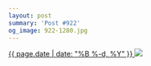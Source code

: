 ```yaml
---
layout: post
summary: 'Post #922'
og_image: 922-1280.jpg
---
```


<p>
 <time>
  <a href="/922">
   {{ page.date | date: "%B %-d, %Y" }}
  </a>
 </time>
 <a href="/922">
  <img data-taken="10/7/2019" sizes="(min-width: 700px) 50vw, calc(100vw - 2rem)" src="{{ site.assets_url }}/922-640.jpg" srcset="{{ site.assets_url }}/922-320.jpg 320w, {{ site.assets_url }}/922-640.jpg 640w, {{ site.assets_url }}/922-960.jpg 960w, {{ site.assets_url }}/922-1280.jpg 1280w"/>
 </a>
</p>
